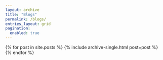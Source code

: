 ```yaml
---
layout: archive       
title: "Blogs"
permalink: /blogs/
entries_layout: grid
pagination:
  enabled: true 
---
```

<div class="posts-list grid grid-cols-1 gap-6">
  {% for post in site.posts %}
    {% include archive-single.html post=post %}
  {% endfor %}
</div>

